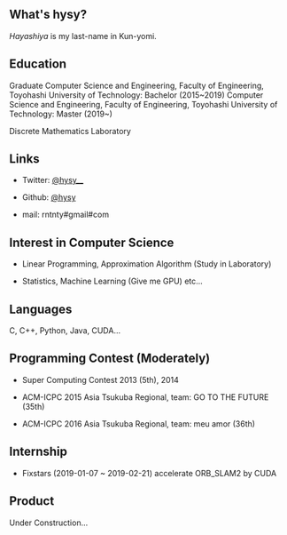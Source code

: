 ## What's hysy?
*Hayashiya* is my last-name in Kun-yomi.

## Education
Graduate Computer Science and Engineering, Faculty of Engineering, Toyohashi University of Technology: Bachelor (2015~2019)
Computer Science and Engineering, Faculty of Engineering, Toyohashi University of Technology: Master (2019~)

Discrete Mathematics Laboratory

## Links
- Twitter: [@hysy__](https://mobile.twitter.com/hysy__)

- Github: [@hysy](https://github.com/hysy)

- mail: rntnty#gmail#com

## Interest in Computer Science
- Linear Programming, Approximation Algorithm (Study in Laboratory)

- Statistics, Machine Learning (Give me GPU) etc...

## Languages
C, C++, Python, Java, CUDA...

## Programming Contest (Moderately)
- Super Computing Contest 2013 (5th), 2014

- ACM-ICPC 2015 Asia Tsukuba Regional, team: GO TO THE FUTURE (35th)

- ACM-ICPC 2016 Asia Tsukuba Regional, team: meu amor (36th)

## Internship
- Fixstars (2019-01-07 ~ 2019-02-21)
accelerate ORB_SLAM2 by CUDA

## Product
Under Construction...

